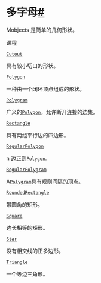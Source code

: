 # 多字母[#](#module-manim.mobject.geometry.polygram "此标题的固定链接")

Mobjects 是简单的几何形状。

课程

[`Cutout`](manim.mobject.geometry.polygram.Cutout.html#manim.mobject.geometry.polygram.Cutout "manim.mobject.geometry.polygram.Cutout")

具有较小切口的形状。

[`Polygon`](manim.mobject.geometry.polygram.Polygon.html#manim.mobject.geometry.polygram.Polygon "manim.mobject.geometry.polygram.Polygon")

一种由一个闭环顶点组成的形状。

[`Polygram`](manim.mobject.geometry.polygram.Polygram.html#manim.mobject.geometry.polygram.Polygram "manim.mobject.geometry.polygram.Polygram")

广义的[`Polygon`](manim.mobject.geometry.polygram.Polygon.html#manim.mobject.geometry.polygram.Polygon "manim.mobject.geometry.polygram.Polygon")，允许断开连接的边集。

[`Rectangle`](manim.mobject.geometry.polygram.Rectangle.html#manim.mobject.geometry.polygram.Rectangle "manim.mobject.geometry.polygram.矩形")

具有两组平行边的四边形。

[`RegularPolygon`](manim.mobject.geometry.polygram.RegularPolygon.html#manim.mobject.geometry.polygram.RegularPolygon "manim.mobject.geometry.polygram.RegularPolygon")

n 边正则[`Polygon`](manim.mobject.geometry.polygram.Polygon.html#manim.mobject.geometry.polygram.Polygon "manim.mobject.geometry.polygram.Polygon").

[`RegularPolygram`](manim.mobject.geometry.polygram.RegularPolygram.html#manim.mobject.geometry.polygram.RegularPolygram "manim.mobject.geometry.polygram.RegularPolygram")

A[`Polygram`](manim.mobject.geometry.polygram.Polygram.html#manim.mobject.geometry.polygram.Polygram "manim.mobject.geometry.polygram.Polygram")具有规则间隔的顶点。

[`RoundedRectangle`](manim.mobject.geometry.polygram.RoundedRectangle.html#manim.mobject.geometry.polygram.RoundedRectangle "manim.mobject.geometry.polygram.RoundedRectangle")

带圆角的矩形。

[`Square`](manim.mobject.geometry.polygram.Square.html#manim.mobject.geometry.polygram.Square "manim.mobject.geometry.polygram.Square")

边长相等的矩形。

[`Star`](manim.mobject.geometry.polygram.Star.html#manim.mobject.geometry.polygram.Star "manim.mobject.geometry.polygram.Star")

没有相交线的正多边形。

[`Triangle`](manim.mobject.geometry.polygram.Triangle.html#manim.mobject.geometry.polygram.Triangle "manim.mobject.geometry.polygram.Triangle")

一个等边三角形。
